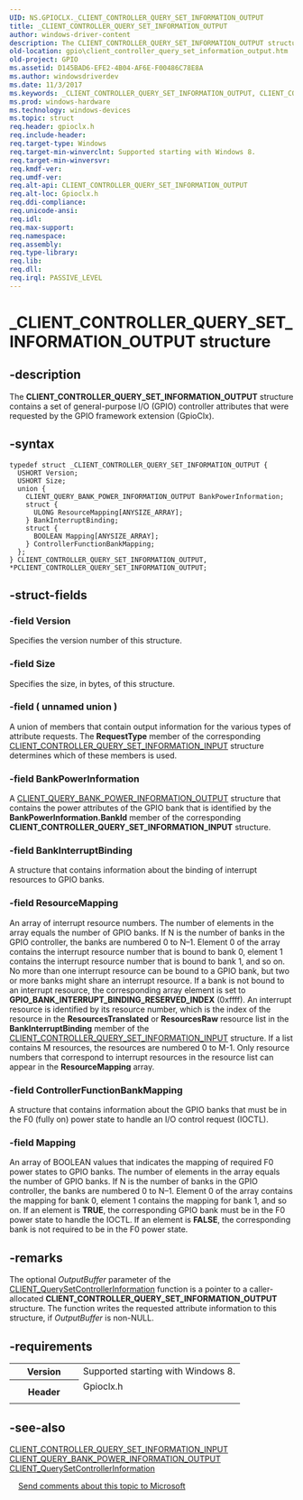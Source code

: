 ```yaml
---
UID: NS.GPIOCLX._CLIENT_CONTROLLER_QUERY_SET_INFORMATION_OUTPUT
title: _CLIENT_CONTROLLER_QUERY_SET_INFORMATION_OUTPUT
author: windows-driver-content
description: The CLIENT_CONTROLLER_QUERY_SET_INFORMATION_OUTPUT structure contains a set of general-purpose I/O (GPIO) controller attributes that were requested by the GPIO framework extension (GpioClx).
old-location: gpio\client_controller_query_set_information_output.htm
old-project: GPIO
ms.assetid: D145BAD6-EFE2-4B04-AF6E-F00486C78E8A
ms.author: windowsdriverdev
ms.date: 11/3/2017
ms.keywords: _CLIENT_CONTROLLER_QUERY_SET_INFORMATION_OUTPUT, CLIENT_CONTROLLER_QUERY_SET_INFORMATION_OUTPUT, *PCLIENT_CONTROLLER_QUERY_SET_INFORMATION_OUTPUT
ms.prod: windows-hardware
ms.technology: windows-devices
ms.topic: struct
req.header: gpioclx.h
req.include-header: 
req.target-type: Windows
req.target-min-winverclnt: Supported starting with Windows 8.
req.target-min-winversvr: 
req.kmdf-ver: 
req.umdf-ver: 
req.alt-api: CLIENT_CONTROLLER_QUERY_SET_INFORMATION_OUTPUT
req.alt-loc: Gpioclx.h
req.ddi-compliance: 
req.unicode-ansi: 
req.idl: 
req.max-support: 
req.namespace: 
req.assembly: 
req.type-library: 
req.lib: 
req.dll: 
req.irql: PASSIVE_LEVEL
---
```


# _CLIENT_CONTROLLER_QUERY_SET_INFORMATION_OUTPUT structure



## -description
The <b>CLIENT_CONTROLLER_QUERY_SET_INFORMATION_OUTPUT</b> structure contains a set of general-purpose I/O (GPIO) controller attributes that were requested by the GPIO framework extension (GpioClx).


## -syntax

````
typedef struct _CLIENT_CONTROLLER_QUERY_SET_INFORMATION_OUTPUT {
  USHORT Version;
  USHORT Size;
  union {
    CLIENT_QUERY_BANK_POWER_INFORMATION_OUTPUT BankPowerInformation;
    struct {
      ULONG ResourceMapping[ANYSIZE_ARRAY];
    } BankInterruptBinding;
    struct {
      BOOLEAN Mapping[ANYSIZE_ARRAY];
    } ControllerFunctionBankMapping;
  };
} CLIENT_CONTROLLER_QUERY_SET_INFORMATION_OUTPUT, *PCLIENT_CONTROLLER_QUERY_SET_INFORMATION_OUTPUT;
````


## -struct-fields

### -field Version

Specifies the version number of this structure.

### -field Size

Specifies the size, in bytes, of this structure.

### -field ( unnamed union )

A union of members that contain output information for the various types of attribute requests. The <b>RequestType</b> member of the corresponding <a href="https://msdn.microsoft.com/library/windows/hardware/hh698238">CLIENT_CONTROLLER_QUERY_SET_INFORMATION_INPUT</a> structure determines which of these members is used.

### -field BankPowerInformation

A <a href="https://msdn.microsoft.com/library/windows/hardware/hh698242">CLIENT_QUERY_BANK_POWER_INFORMATION_OUTPUT</a> structure that contains the power attributes of the GPIO bank that is identified by the <b>BankPowerInformation.BankId</b> member of the corresponding <b>CLIENT_CONTROLLER_QUERY_SET_INFORMATION_INPUT</b> structure.

### -field BankInterruptBinding

A structure that contains information about the binding of interrupt resources to GPIO banks.

### -field ResourceMapping

An array of interrupt resource numbers. The number of elements in the array equals the number of GPIO banks. If N is the number of banks in the GPIO controller, the banks are numbered 0 to N–1. Element 0 of the array contains the interrupt resource number that is bound to bank 0, element 1 contains the interrupt resource number that is bound to bank 1, and so on. No more than one interrupt resource can be bound to a GPIO bank, but two or more banks might share an interrupt resource. If a bank is not bound to an interrupt resource, the corresponding array element is set to <b>GPIO_BANK_INTERRUPT_BINDING_RESERVED_INDEX</b> (0xffff).
An interrupt resource is identified by its resource number, which is the index of the resource in the <b>ResourcesTranslated</b> or <b>ResourcesRaw</b> resource list in the <b>BankInterruptBinding</b> member of the <a href="https://msdn.microsoft.com/library/windows/hardware/hh698238">CLIENT_CONTROLLER_QUERY_SET_INFORMATION_INPUT</a> structure. If a list contains M resources, the resources are numbered 0 to M-1. Only resource numbers that correspond to interrupt resources in the resource list can appear in the <b>ResourceMapping</b> array.
</dd>
</dl>

### -field ControllerFunctionBankMapping

A structure that contains information about the GPIO banks that must be in the F0 (fully on) power state to handle an I/O control request (IOCTL).

### -field Mapping

An array of BOOLEAN values that indicates the mapping of required F0 power states to GPIO banks. The number of elements in the array equals the number of GPIO banks. If N is the number of banks in the GPIO controller, the banks are numbered 0 to N–1. Element 0 of the array contains the mapping for bank 0, element 1 contains the mapping for bank 1, and so on. If an element is <b>TRUE</b>, the corresponding GPIO bank must be in the F0 power state to handle the IOCTL. If an element is <b>FALSE</b>, the corresponding bank is not required to be in the F0 power state.
</dd>
</dl>
</dd>
</dl>

## -remarks
The optional <i>OutputBuffer</i> parameter of the <a href="https://msdn.microsoft.com/library/windows/hardware/hh698241">CLIENT_QuerySetControllerInformation</a> function is a pointer to a caller-allocated <b>CLIENT_CONTROLLER_QUERY_SET_INFORMATION_OUTPUT</b> structure. The function writes the requested attribute information to this structure, if <i>OutputBuffer</i> is non-NULL.

## -requirements
<table>
<tr>
<th width="30%">
Version
</th>
<td width="70%">
Supported starting with Windows 8.
</td>
</tr>
<tr>
<th width="30%">
Header
</th>
<td width="70%">
<dl>
<dt>Gpioclx.h</dt>
</dl>
</td>
</tr>
</table>

## -see-also
<dl>
<dt>
<a href="https://msdn.microsoft.com/library/windows/hardware/hh698238">CLIENT_CONTROLLER_QUERY_SET_INFORMATION_INPUT</a>
</dt>
<dt>
<a href="https://msdn.microsoft.com/library/windows/hardware/hh698242">CLIENT_QUERY_BANK_POWER_INFORMATION_OUTPUT</a>
</dt>
<dt>
<a href="https://msdn.microsoft.com/library/windows/hardware/hh698241">CLIENT_QuerySetControllerInformation</a>
</dt>
</dl>
 
 
<a href="mailto:wsddocfb@microsoft.com?subject=Documentation%20feedback [GPIO\parports]:%20CLIENT_CONTROLLER_QUERY_SET_INFORMATION_OUTPUT structure%20 RELEASE:%20(11/3/2017)&amp;body=%0A%0APRIVACY STATEMENT%0A%0AWe use your feedback to improve the documentation. We don't use your email address for any other purpose, and we'll remove your email address from our system after the issue that you're reporting is fixed. While we're working to fix this issue, we might send you an email message to ask for more info. Later, we might also send you an email message to let you know that we've addressed your feedback.%0A%0AFor more info about Microsoft's privacy policy, see http://privacy.microsoft.com/en-us/default.aspx." title="Send comments about this topic to Microsoft">Send comments about this topic to Microsoft</a>
